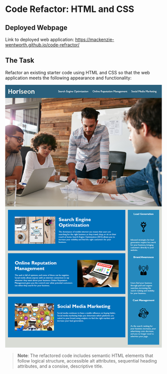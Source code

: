 # Code Refactor: HTML and CSS

## Deployed Webpage

Link to deployed web application: https://mackenzie-wentworth.github.io/code-refractor/

## The Task

Refactor an existing starter code using HTML and CSS so that the web application meets the following appearance and functionality:

![An image of the Horiseon webpage which includes a navigation bar at the top and various topics to review throughout sections below.](./assets/images/deployed-page.png)

> **Note**: The refactored code includes semantic HTML elements that follow logical structure, accessible alt attributes, sequential heading attributes, and a consise, descriptive title.